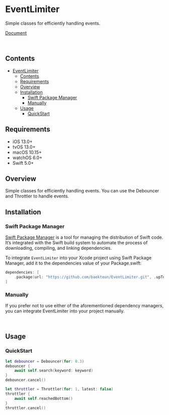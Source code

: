 # EventLimiter

Simple classes for efficiently handling events.

[Document](https://baekteun.github.io/EventLimiter/documentation/eventlimiter/)

<br>

## Contents
- [EventLimiter](#eventlimiter)
  - [Contents](#contents)
  - [Requirements](#requirements)
  - [Overview](#overview)
  - [Installation](#installation)
    - [Swift Package Manager](#swift-package-manager)
    - [Manually](#manually)
  - [Usage](#usage)
    - [QuickStart](#quickstart)

## Requirements
- iOS 13.0+
- tvOS 13.0+
- macOS 10.15+
- watchOS 6.0+
- Swift 5.0+

## Overview
Simple classes for efficiently handling events.
You can use the Debouncer and Throttler to handle events.

## Installation

### Swift Package Manager
[Swift Package Manager](https://www.swift.org/package-manager/) is a tool for managing the distribution of Swift code. It’s integrated with the Swift build system to automate the process of downloading, compiling, and linking dependencies.

To integrate `EventLimiter` into your Xcode project using Swift Package Manager, add it to the dependencies value of your Package.swift:

```swift
dependencies: [
    .package(url: "https://github.com/baekteun/EventLimiter.git", .upToNextMajor(from: "1.0.0"))
]
```

### Manually
If you prefer not to use either of the aforementioned dependency managers, you can integrate EventLimiter into your project manually.

<br>

## Usage

### QuickStart
```swift
let debouncer = Debouncer(for: 0.3)
debouncer {
    await self.search(keyword: keyword)
}
debouncer.cancel()
```

```swift
let throttler = Throttler(for: 1, latest: false)
throttler {
    await self.reachedBottom()
}
throttler.cancel()
```
